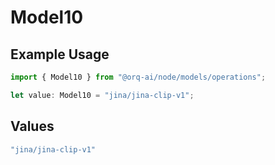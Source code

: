 # Model10

## Example Usage

```typescript
import { Model10 } from "@orq-ai/node/models/operations";

let value: Model10 = "jina/jina-clip-v1";
```

## Values

```typescript
"jina/jina-clip-v1"
```
